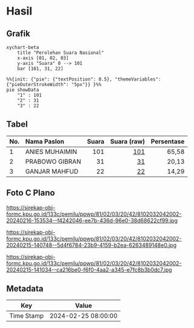 # Hasil

## Grafik

```mermaid
xychart-beta
    title "Perolehan Suara Nasional"
    x-axis [01, 02, 03]
    y-axis "Suara" 0 --> 101
    bar [101, 31, 22]
```

```mermaid
%%{init: {"pie": {"textPosition": 0.5}, "themeVariables": {"pieOuterStrokeWidth": "5px"}} }%%
pie showData
    "1" : 101
    "2" : 31
    "3" : 22
```

## Tabel

| No. | Nama Paslon    | Suara | Suara (raw) | Persentase |
|:--- |:-------------- | -----:| -----------:| ----------:|
| 1   | ANIES MUHAIMIN | 101   | [101][p-1]  | 65,58      |
| 2   | PRABOWO GIBRAN | 31    | [31][p-2]   | 20,13      |
| 3   | GANJAR MAHFUD  | 22    | [22][p-3]   | 14,29      |


[p-1]: https://github.com/gigit-pemilu/pemilu-2024/blob/main/pilpres/hitung-suara/sub/81-maluku/sub/02-maluku-tenggara/sub/03-kei-besar/sub/2042-mataholat/sub/002-tps/sub/paslon-1.txt
[p-2]: https://github.com/gigit-pemilu/pemilu-2024/blob/main/pilpres/hitung-suara/sub/81-maluku/sub/02-maluku-tenggara/sub/03-kei-besar/sub/2042-mataholat/sub/002-tps/sub/paslon-2.txt
[p-3]: https://github.com/gigit-pemilu/pemilu-2024/blob/main/pilpres/hitung-suara/sub/81-maluku/sub/02-maluku-tenggara/sub/03-kei-besar/sub/2042-mataholat/sub/002-tps/sub/paslon-3.txt

## Foto C Plano

https://sirekap-obj-formc.kpu.go.id/133c/pemilu/ppwp/81/02/03/20/42/8102032042002-20240216-153534--f4242046-ee7b-436d-96e0-38d68622cf99.jpg

https://sirekap-obj-formc.kpu.go.id/133c/pemilu/ppwp/81/02/03/20/42/8102032042002-20240215-140748--5d4f6784-23b9-4159-b2ea-6263489148e0.jpg

https://sirekap-obj-formc.kpu.go.id/133c/pemilu/ppwp/81/02/03/20/42/8102032042002-20240215-141034--ca216be0-f6f0-4aa2-a345-e7fc8b3b0dc7.jpg


## Metadata

| Key        | Value               |
| ---------- | ------------------- |
| Time Stamp | 2024-02-25 08:00:00 |



